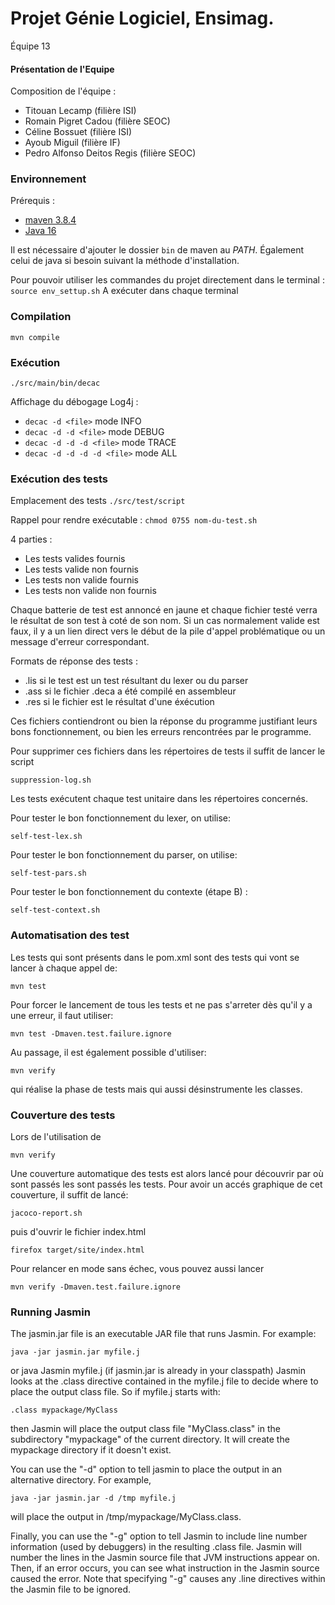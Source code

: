
# Projet Génie Logiciel, Ensimag.
Équipe 13

#### Présentation de l'Equipe
Composition de l'équipe :
  - Titouan Lecamp (filière ISI)
  - Romain Pigret Cadou (filière SEOC)
  - Céline Bossuet (filière ISI)
  - Ayoub Miguil (filière IF) 
  - Pedro Alfonso Deitos Regis (filière SEOC) 


### Environnement

Prérequis :
- [maven 3.8.4](https://maven.apache.org/download.cgi)
- [Java 16](https://openjdk.java.net/install/)

Il est nécessaire d'ajouter le dossier `bin` de maven au *PATH*.
Également celui de java si besoin suivant la méthode d'installation.

Pour pouvoir utiliser les commandes du projet directement dans le terminal :
``
source env_settup.sh
``
A exécuter dans chaque terminal


### Compilation 

``
mvn compile
``


### Exécution
``
./src/main/bin/decac
``

Affichage du débogage Log4j :
- `decac -d <file>` mode INFO
- `decac -d -d <file>` mode DEBUG
- `decac -d -d -d <file>` mode TRACE
- `decac -d -d -d -d <file>` mode ALL




### Exécution des tests

Emplacement des tests `./src/test/script`

Rappel pour rendre exécutable :
``
chmod 0755 nom-du-test.sh
``

4 parties :
- Les tests valides fournis
- Les tests valide non fournis
- Les tests non valide fournis
- Les tests non valide non fournis

Chaque batterie de test est annoncé en jaune et chaque fichier testé verra le résultat de son test à coté de son nom. Si un cas normalement valide est faux, il y a un lien direct vers le début de la pile d'appel problématique ou un message d'erreur correspondant. 


  

Formats de réponse des tests : 
- .lis si le test est un test résultant du lexer ou du parser
- .ass si le fichier .deca a été compilé en assembleur
- .res si le fichier est le résultat d'une éxécution

Ces fichiers contiendront ou bien la réponse du programme justifiant leurs bons fonctionnement, ou bien les erreurs rencontrées par le programme.

Pour supprimer ces fichiers dans les répertoires de tests il suffit de lancer le script

``
suppression-log.sh
``

Les tests exécutent chaque test unitaire dans les répertoires concernés.

Pour tester le bon fonctionnement du lexer, on utilise:

``
self-test-lex.sh
``

Pour tester le bon fonctionnement du parser, on utilise:

``
self-test-pars.sh
``

Pour tester le bon fonctionnement du contexte (étape B) :

``
self-test-context.sh
``

### Automatisation des test

Les tests qui sont présents dans le pom.xml sont des tests qui vont se lancer à chaque appel de:

``
mvn test
``

Pour forcer le lancement de tous les tests et ne pas s'arreter dès qu'il y a une erreur, 
il faut utiliser:

``
mvn test -Dmaven.test.failure.ignore
``

Au passage, il est également possible d'utiliser:

``
mvn verify
``

qui réalise la phase de tests mais qui aussi désinstrumente les classes.

### Couverture des tests

Lors de l'utilisation de 

``
mvn verify
``

Une couverture automatique des tests est alors lancé pour découvrir par où sont passés les 
sont passés les tests. Pour avoir un accés graphique de cet couverture, il suffit de lancé:

``
jacoco-report.sh
``

puis d'ouvrir le fichier index.html 

``
firefox target/site/index.html
``

Pour relancer en mode sans échec, vous pouvez aussi lancer 

``
mvn verify -Dmaven.test.failure.ignore
``

### Running Jasmin

The jasmin.jar file is an executable JAR file that runs Jasmin. For example:

    java -jar jasmin.jar myfile.j
or
java Jasmin myfile.j
(if jasmin.jar is already in your classpath)
Jasmin looks at the .class directive contained in the myfile.j file to decide where to place the output class file. So if myfile.j starts with:

    .class mypackage/MyClass
then Jasmin will place the output class file "MyClass.class" in the subdirectory "mypackage" of the current directory. It will create the mypackage directory if it doesn't exist.

You can use the "-d" option to tell jasmin to place the output in an alternative directory. For example,

    java -jar jasmin.jar -d /tmp myfile.j 
will place the output in /tmp/mypackage/MyClass.class.

Finally, you can use the "-g" option to tell Jasmin to include line number information (used by debuggers) in the resulting .class file. Jasmin will number the lines in the Jasmin source file that JVM instructions appear on. Then, if an error occurs, you can see what instruction in the Jasmin source caused the error. Note that specifying "-g" causes any .line directives within the Jasmin file to be ignored.
